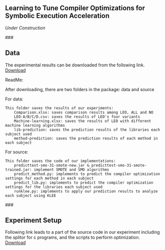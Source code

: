 Learning to Tune Compiler Optimizations for Symbolic Execution Acceleration
---
*Under Construction*  

###<h2 id="1"> Data </h2>

The experimental results can be downloaded from the following link.   
[Download](./file/leo.results.zip)   


ReadMe: 

After downloading, there are two folders in the package: data and source   
   
For data:   
   
	This folder saves the results of our experiments:   
		Comparison.xlsx: saves comparison results among LEO, ALL and NO   
		LEO-A/B/C/D.csv: saves the results of LEO's four variants   
		Machine-learning.xlsx: saves the results of LEO with different machine learning algorithms  
		lib-prediction: saves the prediction results of the libraries each subject used
		method-prediction: saves the prediction results of each method in each subject
   
   
For source:   

	This folder saves the code of our implementations:   
		predicttest-smo-31-smote-new.jar & predicttest-smo-31-smote-trained.jar: implement SMOTE and SMO algorithms
		predict_method.py: implements to predict the compiler optimization settings for each method in each subject
		predict_lib.py: implements to predict the compiler optimization settings for the libraries each subject used
		runklee.py: implements to apply our prediction results to analyze each subject using KLEE   		 	
		
###<h2 id="1"> Experiment Setup </h2>
Following link leads to a part of the source code in our experiment including the splitor for c programs, and the scripts to perform optimization.  
[Download](./file/leo.experi-setup.zip)